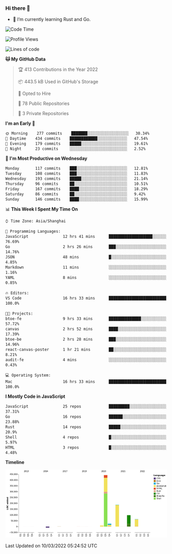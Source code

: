 ### Hi there 👋

- 🌱 I’m currently learning Rust and Go.

<!--START_SECTION:waka-->
![Code Time](http://img.shields.io/badge/Code%20Time-295%20hrs%2044%20mins-blue)

![Profile Views](http://img.shields.io/badge/Profile%20Views-0-blue)

![Lines of code](https://img.shields.io/badge/From%20Hello%20World%20I%27ve%20Written-823%20Thousand%20lines%20of%20code-blue)

**🐱 My GitHub Data** 

> 🏆 413 Contributions in the Year 2022
 > 
> 📦 443.5 kB Used in GitHub's Storage 
 > 
> 💼 Opted to Hire
 > 
> 📜 78 Public Repositories 
 > 
> 🔑 3 Private Repositories  
 > 
**I'm an Early 🐤** 

```text
🌞 Morning    277 commits    ███████░░░░░░░░░░░░░░░░░░   30.34% 
🌆 Daytime    434 commits    ████████████░░░░░░░░░░░░░   47.54% 
🌃 Evening    179 commits    █████░░░░░░░░░░░░░░░░░░░░   19.61% 
🌙 Night      23 commits     ░░░░░░░░░░░░░░░░░░░░░░░░░   2.52%

```
📅 **I'm Most Productive on Wednesday** 

```text
Monday       117 commits    ███░░░░░░░░░░░░░░░░░░░░░░   12.81% 
Tuesday      108 commits    ███░░░░░░░░░░░░░░░░░░░░░░   11.83% 
Wednesday    193 commits    █████░░░░░░░░░░░░░░░░░░░░   21.14% 
Thursday     96 commits     ██░░░░░░░░░░░░░░░░░░░░░░░   10.51% 
Friday       167 commits    ████░░░░░░░░░░░░░░░░░░░░░   18.29% 
Saturday     86 commits     ██░░░░░░░░░░░░░░░░░░░░░░░   9.42% 
Sunday       146 commits    ████░░░░░░░░░░░░░░░░░░░░░   15.99%

```


📊 **This Week I Spent My Time On** 

```text
⌚︎ Time Zone: Asia/Shanghai

💬 Programming Languages: 
JavaScript               12 hrs 41 mins      ███████████████████░░░░░░   76.69% 
Go                       2 hrs 26 mins       ███░░░░░░░░░░░░░░░░░░░░░░   14.76% 
JSON                     48 mins             █░░░░░░░░░░░░░░░░░░░░░░░░   4.85% 
Markdown                 11 mins             ░░░░░░░░░░░░░░░░░░░░░░░░░   1.16% 
YAML                     8 mins              ░░░░░░░░░░░░░░░░░░░░░░░░░   0.85%

🔥 Editors: 
VS Code                  16 hrs 33 mins      █████████████████████████   100.0%

🐱‍💻 Projects: 
btoe-fe                  9 hrs 33 mins       ██████████████░░░░░░░░░░░   57.72% 
canvas                   2 hrs 52 mins       ████░░░░░░░░░░░░░░░░░░░░░   17.39% 
btoe-be                  2 hrs 28 mins       ███░░░░░░░░░░░░░░░░░░░░░░   14.96% 
react-canvas-poster      1 hr 21 mins        ██░░░░░░░░░░░░░░░░░░░░░░░   8.21% 
audit-fe                 4 mins              ░░░░░░░░░░░░░░░░░░░░░░░░░   0.43%

💻 Operating System: 
Mac                      16 hrs 33 mins      █████████████████████████   100.0%

```

**I Mostly Code in JavaScript** 

```text
JavaScript               25 repos            █████████░░░░░░░░░░░░░░░░   37.31% 
Go                       16 repos            ██████░░░░░░░░░░░░░░░░░░░   23.88% 
Rust                     14 repos            █████░░░░░░░░░░░░░░░░░░░░   20.9% 
Shell                    4 repos             █░░░░░░░░░░░░░░░░░░░░░░░░   5.97% 
HTML                     3 repos             █░░░░░░░░░░░░░░░░░░░░░░░░   4.48%

```


**Timeline**

![Chart not found](https://raw.githubusercontent.com/elton/elton/main/charts/bar_graph.png) 


 Last Updated on 10/03/2022 05:24:52 UTC
<!--END_SECTION:waka-->

<!--
**elton/elton** is a ✨ _special_ ✨ repository because its `README.md` (this file) appears on your GitHub profile.

Here are some ideas to get you started:

- 🔭 I’m currently working on ...
- 🌱 I’m currently learning ...
- 👯 I’m looking to collaborate on ...
- 🤔 I’m looking for help with ...
- 💬 Ask me about ...
- 📫 How to reach me: ...
- 😄 Pronouns: ...
- ⚡ Fun fact: ...
-->
